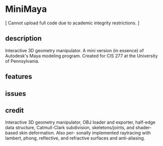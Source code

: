 # MiniMaya

[ Cannot upload full code due to academic integrity restrictions. ]

## description
Interactive 3D geometry manipulator. A mini version (in essence) of Autodesk's Maya modeling program. Created for CIS 277 at the University of Pennsylvania.

## features

## issues

## credit

Interactive 3D geometry manipulator, 
OBJ loader and exporter, half-edge data structure, Catmull-Clark subdivision, skeletons/joints, and shader-based skin deformation. Also per- sonally implemented raytracing with lambert, phong, reflective, and refractive surfaces and anti-aliasing.

